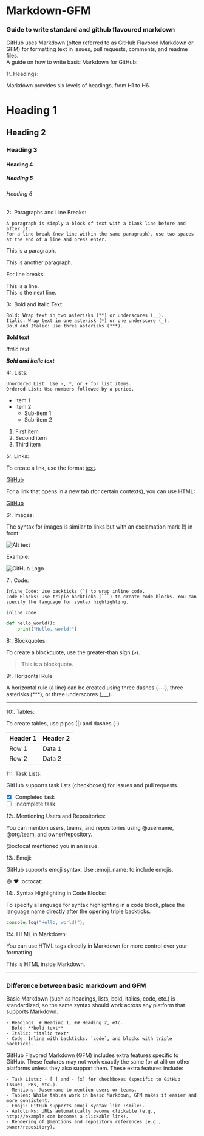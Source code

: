 # Markdown-GFM
### Guide to write standard and github flavoured markdown

GitHub uses Markdown (often referred to as GitHub Flavored Markdown or GFM) for formatting text in issues, pull requests, comments, and readme files.  
A guide on how to write basic Markdown for GitHub:

1:. Headings:

Markdown provides six levels of headings, from H1 to H6.

# Heading 1
## Heading 2
### Heading 3
#### Heading 4
##### Heading 5
###### Heading 6

2:. Paragraphs and Line Breaks:

    A paragraph is simply a block of text with a blank line before and after it.
    For a line break (new line within the same paragraph), use two spaces at the end of a line and press enter.

This is a paragraph.

This is another paragraph.

For line breaks:

This is a line.  
This is the next line.

3:. Bold and Italic Text:

    Bold: Wrap text in two asterisks (**) or underscores (__).
    Italic: Wrap text in one asterisk (*) or one underscore (_).
    Bold and Italic: Use three asterisks (***).

**Bold text**

*Italic text*

***Bold and italic text***

4:. Lists:

    Unordered List: Use -, *, or + for list items.
    Ordered List: Use numbers followed by a period.

- Item 1
- Item 2
  - Sub-item 1
  - Sub-item 2

1. First item
2. Second item
3. Third item

5:. Links:

To create a link, use the format [text](URL).

[GitHub](https://github.com)

For a link that opens in a new tab (for certain contexts), you can use HTML:

<a href="https://github.com" target="_blank">GitHub</a>

6:. Images:

The syntax for images is similar to links but with an exclamation mark (!) in front:

![Alt text](URL_of_image)

Example:

![GitHub Logo](https://github.com/favicon.ico)

7:. Code:

    Inline Code: Use backticks (`) to wrap inline code.
    Code Blocks: Use triple backticks (```) to create code blocks. You can specify the language for syntax highlighting.

`inline code`

```python
def hello_world():
    print("Hello, world!")
```

8:. Blockquotes:

To create a blockquote, use the greater-than sign (`>`).

> This is a blockquote.

9:. Horizontal Rule:

A horizontal rule (a line) can be created using three dashes (---), three asterisks (***), or three underscores (___).

---

10:. Tables:

To create tables, use pipes (|) and dashes (-).

| Header 1 | Header 2 |
|----------|----------|
| Row 1    | Data 1   |
| Row 2    | Data 2   |

11:. Task Lists:

GitHub supports task lists (checkboxes) for issues and pull requests.

- [x] Completed task
- [ ] Incomplete task

12:. Mentioning Users and Repositories:

You can mention users, teams, and repositories using @username, @org/team, and owner/repository.

@octocat mentioned you in an issue.

13:. Emoji:

GitHub supports emoji syntax. Use :emoji_name: to include emojis.

:smile: :heart: :octocat:

14:. Syntax Highlighting in Code Blocks:

To specify a language for syntax highlighting in a code block, place the language name directly after the opening triple backticks.

```javascript
console.log("Hello, world!");
```

15:. HTML in Markdown:

You can use HTML tags directly in Markdown for more control over your formatting.

<p>This is HTML inside Markdown.</p>

---
### Difference between basic markdown and GFM

Basic Markdown (such as headings, lists, bold, italics, code, etc.) is standardized, so the same syntax should work across any platform that supports Markdown.

    - Headings: # Heading 1, ## Heading 2, etc.
    - Bold: **bold text**
    - Italic: *italic text*
    - Code: Inline with backticks: `code`, and blocks with triple backticks.

GitHub Flavored Markdown (GFM) includes extra features specific to GitHub. These features may not work exactly the same (or at all) on other platforms unless they also support them. These extra features include:

    - Task Lists: - [ ] and - [x] for checkboxes (specific to GitHub Issues, PRs, etc.).
    - Mentions: @username to mention users or teams.
    - Tables: While tables work in basic Markdown, GFM makes it easier and more consistent.
    - Emoji: GitHub supports emoji syntax like :smile:.
    - Autolinks: URLs automatically become clickable (e.g., http://example.com becomes a clickable link).
    - Rendering of @mentions and repository references (e.g., owner/repository).
